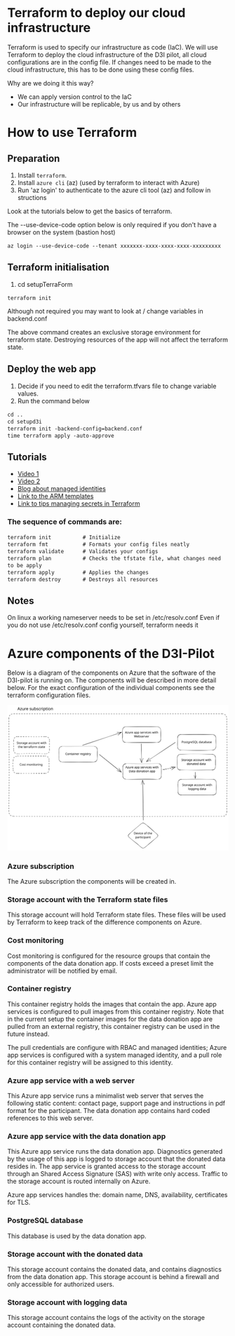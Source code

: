 # Terraform to deploy our cloud infrastructure

Terraform is used to specify our infrastructure as code (IaC). We will use Terraform to deploy the cloud infrastructure of the D3I pilot, all cloud configurations are in the config file. If changes need to be made to the cloud infrastructure, this has to be done using these config files.

Why are we doing it this way?

- We can apply version control to the IaC
- Our infrastructure will be replicable, by us and by others

# How to use Terraform

## Preparation

1. Install `terraform`. 
2. Install `azure cli` (az) (used by terraform to interact with Azure)
3. Run 'az login' to authenticate to the azure cli tool (az) and follow in structions

Look at the tutorials below to get the basics of terraform. 

The --use-device-code option below is only required if you don't have a browser on the system (bastion host)

    az login --use-device-code --tenant xxxxxxx-xxxx-xxxx-xxxx-xxxxxxxxx

## Terraform initialisation

1. cd setupTerraForm
```
terraform init
```

Although not required you may want to look at / change variables in backend.conf

The above command creates an exclusive storage environment for terraform state.
Destroying resources of the app will not affect the terraform state.

## Deploy the web app

1. Decide if you need to edit the terraform.tfvars file to change variable values.
2. Run the command below

```
cd ..
cd setupd3i
terraform init -backend-config=backend.conf
time terraform apply -auto-approve
```

## Tutorials

- [Video 1](https://www.youtube.com/watch?v=7xngnjfIlK4)
- [Video 2](https://www.youtube.com/watch?v=RTEgE2lcyk4)
- [Blog about managed identities](https://pontifex.dev/posts/terraform-azure-managed-identity/)
- [Link to the ARM templates](https://docs.microsoft.com/en-au/azure/templates/)
- [Link to tips managing secrets in Terraform](https://blog.gruntwork.io/a-comprehensive-guide-to-managing-secrets-in-your-terraform-code-1d586955ace1)

### The sequence of commands are:

```
terraform init          # Initialize
terraform fmt           # Formats your config files neatly
terraform validate      # Validates your configs
terraform plan          # Checks the tfstate file, what changes need to be apply
terraform apply         # Applies the changes
terraform destroy       # Destroys all resources
```

## Notes

On linux a working nameserver needs to be set in /etc/resolv.conf
Even if you do not use /etc/resolv.conf config yourself, terraform needs it


# Azure components of the D3I-Pilot

Below is a diagram of the components on Azure that the software of the D3I-pilot is running on.
The components will be described in more detail below.
For the exact configuration of the individual components see the terraform configuration files.

![Azure components](/resources/Azure_components.svg)

### Azure subscription

The Azure subscription the components will be created in.

### Storage account with the Terraform state files

This storage account will hold Terraform state files. These files will be used by Terraform to keep track of the difference components on Azure.

### Cost monitoring

Cost monitoring is configured for the resource groups that contain the components of the data donation app. If costs exceed a preset limit the administrator will be notified by email.

### Container registry

This container registry holds the images that contain the app. Azure app services is configured to pull images from this container registry.
Note that in the current setup the container images for the data donation app are pulled from an external registry, this container registry can be used in the future instead.

The pull credentials are configure with RBAC and managed identities; Azure app services is configured with a system managed identity, and a pull role for this container registry will be assigned to this identity.

### Azure app service with a web server

This Azure app service runs a minimalist web server that serves the following static content: contact page, support page and instructions in pdf format for the participant. The data donation app contains hard coded references to this web server.

### Azure app service with the data donation app

This Azure app service runs the data donation app. Diagnostics generated by the usage of this app is logged to storage account that the donated data resides in. 
The app service is granted access to the storage account through an Shared Access Signature (SAS) with write only access. Traffic to the storage account is routed internally on Azure.

Azure app services handles the: domain name, DNS, availability, certificates for TLS.

### PostgreSQL database

This database is used by the data donation app.

### Storage account with the donated data

This storage account contains the donated data, and contains diagnostics from the data donation app. This storage account is behind a firewall and only accessible for authorized users.

### Storage account with logging data

This storage account contains the logs of the activity on the storage account containing the donated data. 

